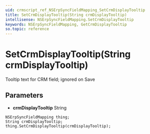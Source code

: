 ```yaml
---
uid: crmscript_ref_NSErpSyncFieldMapping_SetCrmDisplayTooltip
title: SetCrmDisplayTooltip(String crmDisplayTooltip)
intellisense: NSErpSyncFieldMapping.SetCrmDisplayTooltip
keywords: NSErpSyncFieldMapping, GetCrmDisplayTooltip
so.topic: reference
---
```


# SetCrmDisplayTooltip(String crmDisplayTooltip)

Tooltip text for CRM field; ignored on Save

## Parameters

* **crmDisplayTooltip** String

```crmscript
NSErpSyncFieldMapping thing;
String crmDisplayTooltip;
thing.SetCrmDisplayTooltip(crmDisplayTooltip);
```


